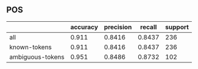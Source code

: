 
## POS

|                  | accuracy | precision | recall | support |
|------------------|----------|-----------|--------|---------|
| all              | 0.911    | 0.8416    | 0.8437 | 236     |
| known-tokens     | 0.911    | 0.8416    | 0.8437 | 236     |
| ambiguous-tokens | 0.951    | 0.8486    | 0.8732 | 102     |

